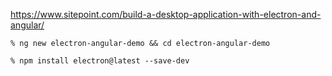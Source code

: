

https://www.sitepoint.com/build-a-desktop-application-with-electron-and-angular/

```
% ng new electron-angular-demo && cd electron-angular-demo
```

```
% npm install electron@latest --save-dev
```
